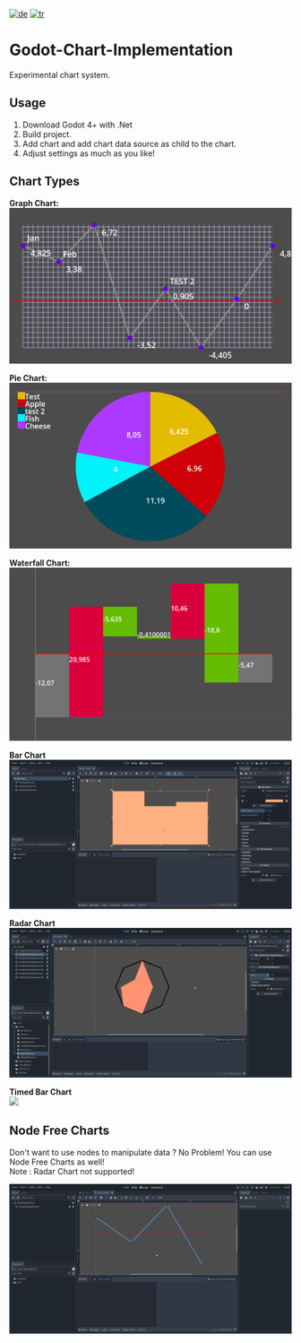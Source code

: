 [![de](https://img.shields.io/badge/lang-de-red.svg)](https://github.com/tbpaksoy/Godot-Chart-Implementation/blob/main/README.de.md)
[![tr](https://img.shields.io/badge/lang-tr-red.svg)](https://github.com/tbpaksoy/Godot-Chart-Implementation/blob/main/README.tr.md)
# Godot-Chart-Implementation
Experimental chart system.

## Usage
1. Download Godot 4+ with .Net <br/>
2. Build project. <br/>
3. Add chart and add chart data source as child to the chart. <br/>
4. Adjust settings as much as you like! <br/>

## Chart Types
**Graph Chart:** <br/>
![](Pictures/GraphChart.PNG) <br/>

**Pie Chart:** <br/>
![](Pictures/PieChart.PNG) <br/>

**Waterfall Chart:** <br/>
![](Pictures/WaterfallChart.PNG)

**Bar Chart** <br/>
![](Pictures/BarChart.gif)

**Radar Chart** <br/>
![](Pictures/RadarChart.gif)

**Timed Bar Chart** <br/>
![](Pictures/TimedBarChar.gif)

## Node Free Charts

Don't want to use nodes to manipulate data ? No Problem! You can use Node Free Charts as well! <br/>
Note : Radar Chart not supported!

![](Pictures/NodeFreeChart.gif)

